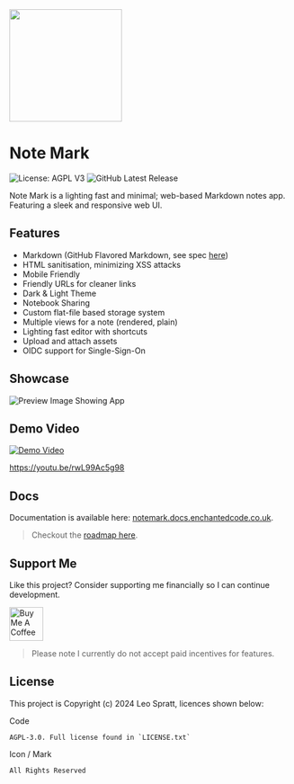 <img src="frontend/public/icon.svg" width=200 height=200>

# Note Mark
![License: AGPL V3](https://img.shields.io/github/license/enchant97/note-mark?style=flat-square)
![GitHub Latest Release](https://img.shields.io/github/v/release/enchant97/note-mark?include_prereleases&label=latest%20release&style=flat-square)

Note Mark is a lighting fast and minimal; web-based Markdown notes app. Featuring a sleek and responsive web UI.

## Features
- Markdown (GitHub Flavored Markdown, see spec [here](https://github.github.com/gfm/))
- HTML sanitisation, minimizing XSS attacks
- Mobile Friendly
- Friendly URLs for cleaner links
- Dark & Light Theme
- Notebook Sharing
- Custom flat-file based storage system
- Multiple views for a note (rendered, plain)
- Lighting fast editor with shortcuts
- Upload and attach assets
- OIDC support for Single-Sign-On

## Showcase
![Preview Image Showing App](site/static/preview.webp)

## Demo Video
[![Demo Video](https://img.youtube.com/vi/rwL99Ac5g98/0.jpg)](https://youtu.be/rwL99Ac5g98 "Demo Video")

<https://youtu.be/rwL99Ac5g98>

## Docs
Documentation is available here: [notemark.docs.enchantedcode.co.uk](https://notemark.docs.enchantedcode.co.uk/).

> Checkout the [roadmap here](https://github.com/users/enchant97/projects/7).

## Support Me
Like this project? Consider supporting me financially so I can continue development.

<a href="https://www.buymeacoffee.com/leospratt" target="_blank"><img src="https://cdn.buymeacoffee.com/buttons/v2/default-blue.png" alt="Buy Me A Coffee" height=60></a>

> Please note I currently do not accept paid incentives for features.

## License
This project is Copyright (c) 2024 Leo Spratt, licences shown below:

Code

    AGPL-3.0. Full license found in `LICENSE.txt`

Icon / Mark

    All Rights Reserved
